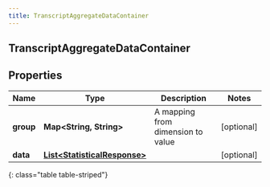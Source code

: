 ```yaml
---
title: TranscriptAggregateDataContainer
---
```


## TranscriptAggregateDataContainer

## Properties

| Name      | Type                                                                               | Description                       | Notes      |
| --------- | ---------------------------------------------------------------------------------- | --------------------------------- | ---------- |
| **group** | <!----><!---->**Map&lt;String, String&gt;**<!---->                                 | A mapping from dimension to value | [optional] |
| **data**  | <!----><!---->[**List&lt;StatisticalResponse&gt;**](StatisticalResponse.md)<!----> |                                   | [optional] |

{: class="table table-striped"}
